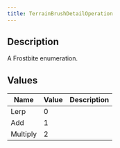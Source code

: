 ```yaml
---
title: TerrainBrushDetailOperation
---
```

## Description

A Frostbite enumeration.

## Values

| Name     | Value | Description |
| -------- | ----- | ----------- |
| Lerp     | 0     |             |
| Add      | 1     |             |
| Multiply | 2     |             |
